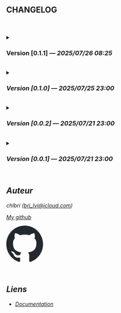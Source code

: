 ## CHANGELOG

<br/>
<br/>

<details>
<summary><h3> <strong>Version [0.1.1]</strong> &mdash; <i>2025/07/26 08:25<i/></h3></summary>

- Fix typings of Translations
- ✨ Upgrade deps
- 🧪 **100%** _coverage_

</details>

<br/>

<details>
<summary><h3> <strong>Version [0.1.0]</strong> &mdash; <i>2025/07/25 23:00<i/></h3></summary>

- Add possiblity to use array in declaration
- Add possiblity to translate objects, and arrays
- ✨ Upgrade deps
- 🧪 **100%** _coverage_

</details>

<br/>

<details>
<summary><h3>Version [0.0.2] &mdash; 2025/07/21 23:00</h3></summary>

- Add credentials to
  [Web Dev Simplified](https://www.youtube.com/@WebDevSimplified)
- ✨ Upgrade deps
- 🧪 **100%** _coverage_

</details>

<br/>

<details>
<summary><h3>Version [0.0.1] &mdash; 2025/07/21 23:00</h3></summary>

- ✨ First version of the library
- 🎉 Initial support for translations with interpolation
- 🌐 Support for date formats, numbers, lists
- 🔄 Handling of plurals and enumerations
- ✨ Addition of comprehensive tests for all translation features
- 🧪 Tests for translation keys
- 📝 Documentation improvement with usage examples
- 🔧 README update with complete package description

</details>

<br/>

## Auteur

chlbri (bri_lvi@icloud.com)

[My github](https://github.com/chlbri?tab=repositories)

[<svg width="98" height="96" xmlns="http://www.w3.org/2000/svg"><path fill-rule="evenodd" clip-rule="evenodd" d="M48.854 0C21.839 0 0 22 0 49.217c0 21.756 13.993 40.172 33.405 46.69 2.427.49 3.316-1.059 3.316-2.362 0-1.141-.08-5.052-.08-9.127-13.59 2.934-16.42-5.867-16.42-5.867-2.184-5.704-5.42-7.17-5.42-7.17-4.448-3.015.324-3.015.324-3.015 4.934.326 7.523 5.052 7.523 5.052 4.367 7.496 11.404 5.378 14.235 4.074.404-3.178 1.699-5.378 3.074-6.6-10.839-1.141-22.243-5.378-22.243-24.283 0-5.378 1.94-9.778 5.014-13.2-.485-1.222-2.184-6.275.486-13.038 0 0 4.125-1.304 13.426 5.052a46.97 46.97 0 0 1 12.214-1.63c4.125 0 8.33.571 12.213 1.63 9.302-6.356 13.427-5.052 13.427-5.052 2.67 6.763.97 11.816.485 13.038 3.155 3.422 5.015 7.822 5.015 13.2 0 18.905-11.404 23.06-22.324 24.283 1.78 1.548 3.316 4.481 3.316 9.126 0 6.6-.08 11.897-.08 13.526 0 1.304.89 2.853 3.316 2.364 19.412-6.52 33.405-24.935 33.405-46.691C97.707 22 75.788 0 48.854 0z" fill="#24292f"/></svg>](https://github.com/chlbri?tab=repositories)

<br/>

## Liens

- [Documentation](https://github.com/chlbri/new-package)
